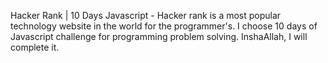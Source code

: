 Hacker Rank | 10 Days Javascript - Hacker rank is a most popular technology website in the world for the programmer's. I choose 10 days of Javascript challenge for programming problem solving. InshaAllah, I will complete it.
